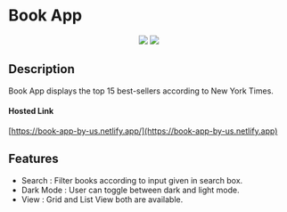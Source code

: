# Book App

<p align="center">
<img src="https://img.shields.io/badge/made by-udbhavpushkar-green">
<img src="https://img.shields.io/badge/PRs-welcome-yellow">
</p>

## Description 
Book App displays the top 15 best-sellers according to New York Times.

#### Hosted Link

[https://book-app-by-us.netlify.app/](https://book-app-by-us.netlify.app)

## Features

- Search : Filter books according to input given in search box.
- Dark Mode : User can toggle between dark and light mode.
- View : Grid and List View both are available.

